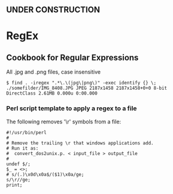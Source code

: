 
## UNDER CONSTRUCTION

# RegEx

## Cookbook for Regular Expressions


All .jpg and .png files, case insensitive

    $ find . -iregex ".*\.\(jpg\|png\)" -exec identify {} \;
    ./somefilder/IMG_8408.JPG JPEG 2187x1458 2187x1458+0+0 8-bit DirectClass 2.61MB 0.000u 0:00.000


### Perl script template to apply a regex to a file

The following removes '\r' symbols from a file:

    #!/usr/bin/perl
    #
    # Remove the trailing \r that windows applications add.
    # Run it as:
    #  convert_dos2unix.p. < input_file > output_file
    #
    undef $/;
    $_ = <>;
    # s/(.)\x0d\x0a$/($1)\x0a/ge;
    s/\r//ge;
    print;

